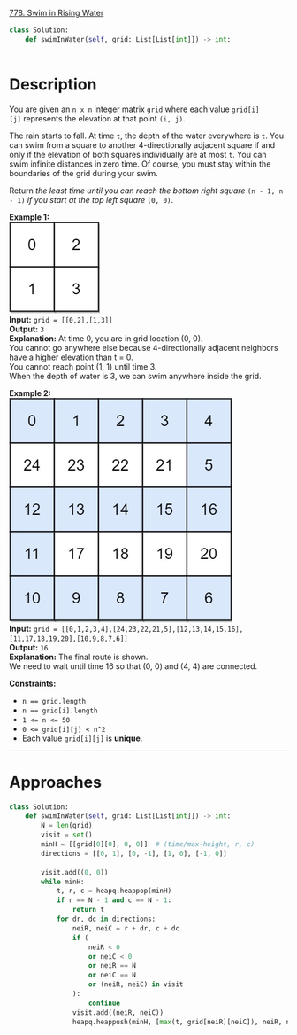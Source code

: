 [778. Swim in Rising Water](https://leetcode.com/problems/swim-in-rising-water/)

```python
class Solution:
    def swimInWater(self, grid: List[List[int]]) -> int:
        
```

# Description

You are given an `n x n` integer matrix `grid` where each value `grid[i][j]` represents the elevation at that point `(i, j)`.

The rain starts to fall. At time `t`, the depth of the water everywhere is `t`. You can swim from a square to another 4-directionally adjacent square if and only if the elevation of both squares individually are at most `t`. You can swim infinite distances in zero time. Of course, you must stay within the boundaries of the grid during your swim.

Return _the least time until you can reach the bottom right square_ `(n - 1, n - 1)` _if you start at the top left square_ `(0, 0)`.

**Example 1:**  
![](!assets/attachments/Pasted%20image%2020240418141355.png)  
**Input:** `grid = [[0,2],[1,3]]`  
**Output:** `3`  
**Explanation:** At time 0, you are in grid location (0, 0).  
You cannot go anywhere else because 4-directionally adjacent neighbors have a higher elevation than t = 0.  
You cannot reach point (1, 1) until time 3.  
When the depth of water is 3, we can swim anywhere inside the grid.  

**Example 2:**  
![](!assets/attachments/Pasted%20image%2020240418141406.png)  
**Input:** `grid = [[0,1,2,3,4],[24,23,22,21,5],[12,13,14,15,16],[11,17,18,19,20],[10,9,8,7,6]]`  
**Output:** `16`  
**Explanation:** The final route is shown.  
We need to wait until time 16 so that (0, 0) and (4, 4) are connected.  

**Constraints:**
- `n == grid.length`
- `n == grid[i].length`
- `1 <= n <= 50`
- `0 <= grid[i][j] < n^2`
- Each value `grid[i][j]` is **unique**.

---


# Approaches

```python
class Solution:
    def swimInWater(self, grid: List[List[int]]) -> int:
        N = len(grid)
        visit = set()
        minH = [[grid[0][0], 0, 0]]  # (time/max-height, r, c)
        directions = [[0, 1], [0, -1], [1, 0], [-1, 0]]

        visit.add((0, 0))
        while minH:
            t, r, c = heapq.heappop(minH)
            if r == N - 1 and c == N - 1:
                return t
            for dr, dc in directions:
                neiR, neiC = r + dr, c + dc
                if (
                    neiR < 0
                    or neiC < 0
                    or neiR == N
                    or neiC == N
                    or (neiR, neiC) in visit
                ):
                    continue
                visit.add((neiR, neiC))
                heapq.heappush(minH, [max(t, grid[neiR][neiC]), neiR, neiC])

```